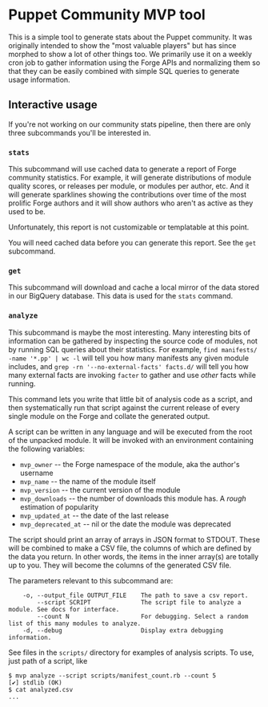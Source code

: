 # Puppet Community MVP tool

This is a simple tool to generate stats about the Puppet community. It was
originally intended to show the "most valuable players" but has since morphed to
show a lot of other things too. We primarily use it on a weekly cron job to
gather information using the Forge APIs and normalizing them so that they can be
easily combined with simple SQL queries to generate usage information.

## Interactive usage

If you're not working on our community stats pipeline, then there are only three
subcommands you'll be interested in.

### `stats`

This subcommand will use cached data to generate a report of Forge community
statistics. For example, it will generate distributions of module quality
scores, or releases per module, or modules per author, etc. And it will generate
sparklines showing the contributions over time of the most prolific Forge
authors and it will show authors who aren't as active as they used to be.

Unfortunately, this report is not customizable or templatable at this point.

You will need cached data before you can generate this report. See the `get` subcommand.


### `get`

This subcommand will download and cache a local mirror of the data stored in our
BigQuery database. This data is used for the `stats` command.


### `analyze`

This subcommand is maybe the most interesting. Many interesting bits of
information can be gathered by inspecting the source code of modules, not by
running SQL queries about their statistics. For example, `find manifests/ -name
'*.pp' | wc -l` will tell you how many manifests any given module includes, and
`grep -rn '--no-external-facts' facts.d/` will tell you how many external facts
are invoking `facter` to gather and use _other_ facts while running.

This command lets you write that little bit of analysis code as a script, and
then systematically run that script against the current release of every single
module on the Forge and collate the generated output.

A script can be written in any language and will be executed from the root of
the unpacked module. It will be invoked with an environment containing the following
variables:

* `mvp_owner` -- the Forge namespace of the module, aka the author's username
* `mvp_name` -- the name of the module itself
* `mvp_version` -- the current version of the module
* `mvp_downloads` -- the number of downloads this module has. A *rough* estimation of popularity
* `mvp_updated_at` -- the date of the last release
* `mvp_deprecated_at` -- nil or the date the module was deprecated

The script should print an array of arrays in JSON format to STDOUT. These will be
combined to make a CSV file, the columns of which are defined by the data you
return. In other words, the items in the inner array(s) are totally up to you.
They will become the columns of the generated CSV file.

The parameters relevant to this subcommand are:

```
    -o, --output_file OUTPUT_FILE    The path to save a csv report.
        --script SCRIPT              The script file to analyze a module. See docs for interface.
        --count N                    For debugging. Select a random list of this many modules to analyze.
    -d, --debug                      Display extra debugging information.
```

See files in the `scripts/` directory for examples of analysis scripts. To use,
just path of a script, like

```
$ mvp analyze --script scripts/manifest_count.rb --count 5
[✔] stdlib (OK)
$ cat analyzed.csv
...
```

